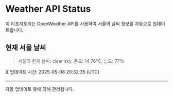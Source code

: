 
# Weather API Status

이 리포지토리는 OpenWeather API를 사용하여 서울의 날씨 정보를 자동으로 업데이트합니다.

## 현재 서울 날씨
> 서울의 현재 날씨: clear sky, 온도: 14.76°C, 습도: 77%

⏳ 업데이트 시간: 2025-05-08 20:32:35 (UTC)

---
자동 업데이트 봇에 의해 관리됩니다.
